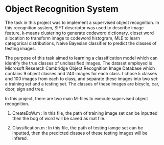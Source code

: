 # Object Recognition System

The task in this project was to implement a supervised object recognition. In this recognition system, SIFT descriptor was used to describe image feature, k-means clustering to generate codeword dictionary, closet word allocation to transform image to codeword histogram, MLE to learn categorical distributions, Naive Bayesian classifier to predict the classes of testing images.

The purpose of this task aimed to learning a classification model which can identify the true classes of unclassified images. The dataset employed is Microsoft Research Cambridge Object Recognition Image Database which contains 9 object classes and 240 images for each class. I chose 5 classes and 100 images from each to class, and separate these images into two set: a training set and a testing set. The classes of these images are bicycle, car, door, sign and tree. 


In this project, there are two main M-files to execute supervised object recognition. 

1. CreateBoW.m : In this file, the path of training image set can be inputted then the bog of word will be saved as mat file.

2. Classification.m  : In this file, the path of testing iamge set can be inputted, then the predicted classes of these testing images will be infered.
